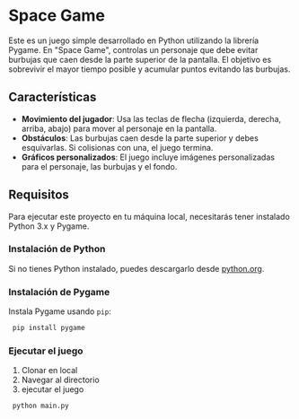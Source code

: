 # Space Game

Este es un juego simple desarrollado en Python utilizando la librería Pygame. En "Space Game", controlas un personaje que debe evitar burbujas que caen desde la parte superior de la pantalla. El objetivo es sobrevivir el mayor tiempo posible y acumular puntos evitando las burbujas.

## Características

- **Movimiento del jugador**: Usa las teclas de flecha (izquierda, derecha, arriba, abajo) para mover al personaje en la pantalla.
- **Obstáculos**: Las burbujas caen desde la parte superior y debes esquivarlas. Si colisionas con una, el juego termina.
- **Gráficos personalizados**: El juego incluye imágenes personalizadas para el personaje, las burbujas y el fondo.

## Requisitos

Para ejecutar este proyecto en tu máquina local, necesitarás tener instalado Python 3.x y Pygame.

### Instalación de Python

Si no tienes Python instalado, puedes descargarlo desde [python.org](https://www.python.org/downloads/).

### Instalación de Pygame



Instala Pygame usando `pip`:


```bash
 pip install pygame
 ```

### Ejecutar el juego
1. Clonar en local
2. Navegar al directorio
3. ejecutar el juego 

```bash
 python main.py
 ```

